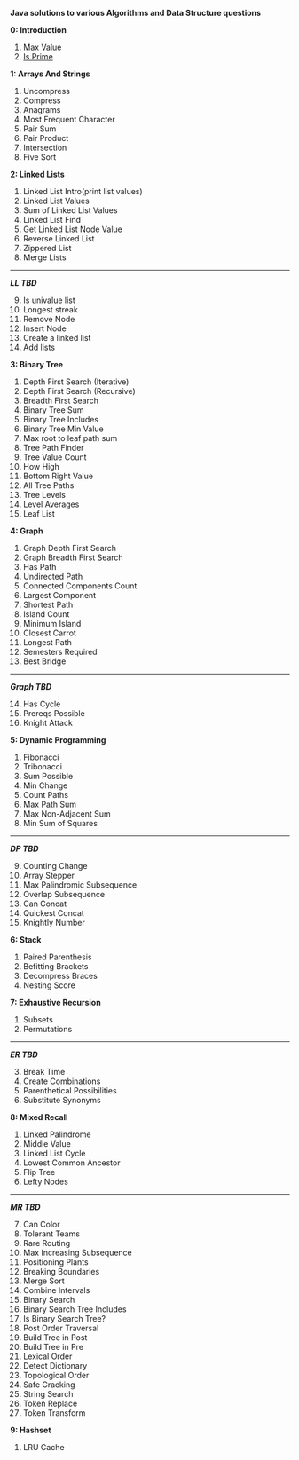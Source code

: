 **Java solutions to various Algorithms and Data Structure questions**

**0: Introduction**

1. [Max Value](https://github.com/abykuruvilla/StructyDS/blob/master/src/com/kaby/ds/intro/ArrayMaxValue.java)
2. [Is Prime](https://github.com/abykuruvilla/StructyDS/blob/master/src/com/kaby/ds/intro/IsNumberPrime.java)

**1: Arrays And Strings**

1. Uncompress
2. Compress
3. Anagrams
4. Most Frequent Character
5. Pair Sum
6. Pair Product
7. Intersection
8. Five Sort

**2: Linked Lists**

1. Linked List Intro(print list values)
2. Linked List Values
3. Sum of Linked List Values 
4. Linked List Find 
5. Get Linked List Node Value 
6. Reverse Linked List 
7. Zippered List 
8. Merge Lists
-------------------
_**LL TBD**_

9. Is univalue list
10. Longest streak
11. Remove Node
12. Insert Node
13. Create a linked list
14. Add lists

**3: Binary Tree**

1. Depth First Search (Iterative)
2. Depth First Search (Recursive)
3. Breadth First Search
4. Binary Tree Sum
5. Binary Tree Includes
6. Binary Tree Min Value
7. Max root to leaf path sum
8. Tree Path Finder
9. Tree Value Count
10. How High
11. Bottom Right Value
12. All Tree Paths
13. Tree Levels
14. Level Averages
15. Leaf List

**4: Graph**

1. Graph Depth First Search
2. Graph Breadth First Search
3. Has Path
4. Undirected Path
5. Connected Components Count
6. Largest Component
7. Shortest Path
8. Island Count
9. Minimum Island
10. Closest Carrot
11. Longest Path
12. Semesters Required
13. Best Bridge
---------------
**_Graph TBD_**

14. Has Cycle
15. Prereqs Possible
16. Knight Attack

**5: Dynamic Programming**

1. Fibonacci
2. Tribonacci
3. Sum Possible
4. Min Change
5. Count Paths
6. Max Path Sum
7. Max Non-Adjacent Sum
8. Min Sum of Squares
------------------
**_DP TBD_**

9. Counting Change
10. Array Stepper
11. Max Palindromic Subsequence
12. Overlap Subsequence
13. Can Concat
14. Quickest Concat
15. Knightly Number

**6: Stack**

1. Paired Parenthesis
2. Befitting Brackets
3. Decompress Braces
4. Nesting Score

**7: Exhaustive Recursion**

1. Subsets
2. Permutations
------------------
**_ER TBD_**

3. Break Time
4. Create Combinations
5. Parenthetical Possibilities
6. Substitute Synonyms

**8: Mixed Recall**

1. Linked Palindrome
2. Middle Value
3. Linked List Cycle
4. Lowest Common Ancestor
5. Flip Tree
6. Lefty Nodes
------------------
**_MR TBD_**

7. Can Color
8. Tolerant Teams
9. Rare Routing
10. Max Increasing Subsequence
11. Positioning Plants
12. Breaking Boundaries
13. Merge Sort
14. Combine Intervals
15. Binary Search
16. Binary Search Tree Includes
17. Is Binary Search Tree?
18. Post Order Traversal
19. Build Tree in Post
20. Build Tree in Pre
21. Lexical Order
22. Detect Dictionary
23. Topological Order
24. Safe Cracking
25. String Search
26. Token Replace
27. Token Transform

**9: Hashset**

1. LRU Cache
